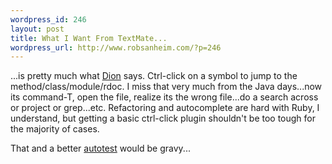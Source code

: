 ```yaml
--- 
wordpress_id: 246
layout: post
title: What I Want From TextMate...
wordpress_url: http://www.robsanheim.com/?p=246
---
```

...is pretty much what <a href="http://www.almaer.com/blog/archives/001209.html">Dion</a> says.  Ctrl-click on a symbol to jump to the method/class/module/rdoc.  I miss that very much from the Java days...now its command-T, open the file, realize its the wrong file...do a search across or project or grep...etc.  Refactoring and autocomplete are hard with Ruby, I understand, but getting a basic ctrl-click plugin shouldn't be too tough for the majority of cases.

That and a better <a href="http://nubyonrails.com/articles/2006/04/19/autotest-rails">autotest</a> would be gravy...
